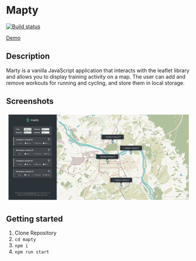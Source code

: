 # Mapty

[![Build status](https://ci.appveyor.com/api/projects/status/tt9sqfil6j3u6nh1?svg=true)](https://ci.appveyor.com/project/DenisKulik/mapty)

[Demo](https://deniskulik.github.io/mapty/)

## Description

Marty is a vanilla JavaScript application that interacts with the leaflet library and allows you to display training activity on a map. The user can add and remove workouts for running and cycling, and store them in local storage.

## Screenshots

![screenshots](./screenshots/screenshots.gif)

## Getting started

1. Clone Repository
2. `cd mapty`
3. `npm i`
4. `npm run start`